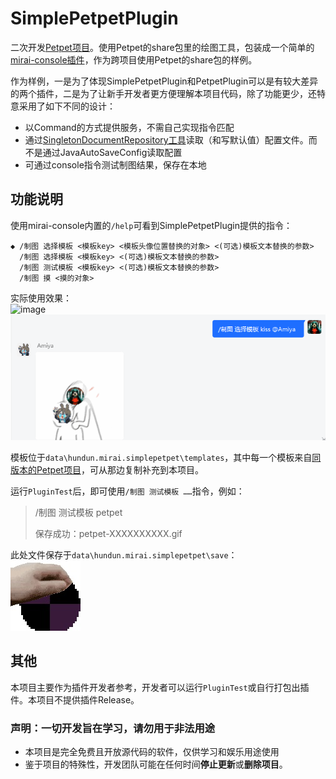 # SimplePetpetPlugin

二次开发[Petpet项目](https://github.com/Dituon/petpet)。使用Petpet的share包里的绘图工具，包装成一个简单的[mirai-console插件](https://github.com/mamoe/mirai/blob/dev/docs/UserManual.md)，作为跨项目使用Petpet的share包的样例。

作为样例，一是为了体现SimplePetpetPlugin和PetpetPlugin可以是有较大差异的两个插件，二是为了让新手开发者更方便理解本项目代码，除了功能更少，还特意采用了如下不同的设计：

- 以Command的方式提供服务，不需自己实现指令匹配
- 通过[SingletonDocumentRepository工具](https://github.com/hundun000/mirai-fleet-framework/blob/main/framework-helper/src/main/java/hundun/miraifleet/framework/helper/repository/SingletonDocumentRepository.java)读取（和写默认值）配置文件。而不是通过JavaAutoSaveConfig读取配置
- 可通过console指令测试制图结果，保存在本地

## 功能说明

使用mirai-console内置的`/help`可看到SimplePetpetPlugin提供的指令：  
```
◆ /制图 选择模板 <模板key> <模板头像位置替换的对象> <(可选)模板文本替换的参数>
  /制图 选择模板 <模板key> <(可选)模板文本替换的参数>
  /制图 测试模板 <模板key> <(可选)模板文本替换的参数>
  /制图 摸 <摸的对象>
```

实际使用效果：  
![image](docs/摸.png)  
![image](docs/kiss.png)

模板位于`data\hundun.mirai.simplepetpet\templates`，其中每一个模板来自[同版本的Petpet项目](https://github.com/Dituon/petpet/tree/3.2)，可从那边复制补充到本项目。

运行`PluginTest`后，即可使用`/制图 测试模板 ……`指令，例如：
> /制图 测试模板 petpet 
>  
> 保存成功：petpet-XXXXXXXXXX.gif  

此处文件保存于`data\hundun.mirai.simplepetpet\save`：  
![image](docs/petpet-save.jpg)  

## 其他

本项目主要作为插件开发者参考，开发者可以运行`PluginTest`或自行打包出插件。本项目不提供插件Release。

### 声明：一切开发旨在学习，请勿用于非法用途

- 本项目是完全免费且开放源代码的软件，仅供学习和娱乐用途使用
- 鉴于项目的特殊性，开发团队可能在任何时间**停止更新**或**删除项目**。